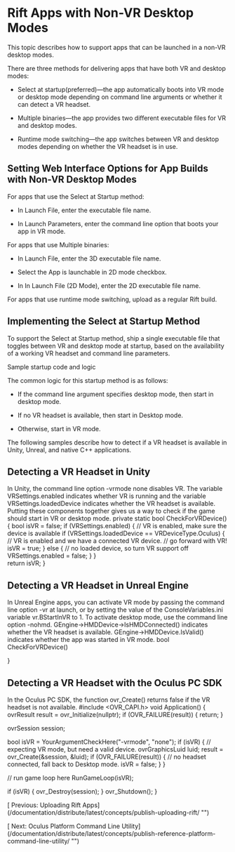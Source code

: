 
  
  
  
  
  
  
# Rift Apps with Non-VR Desktop Modes
  
   
This topic describes how to support apps that can be launched in a non-VR desktop modes.
   
There are three methods for delivering apps that have both VR and desktop modes:
   
   
- 
   Select at startup(preferred)—the app automatically boots into VR mode  or desktop mode depending on command line arguments or whether it can detect a VR  headset.
   
- 
   Multiple binaries—the app provides two different executable files for  VR and desktop modes.
   
- 
   Runtime mode switching—the app switches between VR and desktop modes  depending on whether the VR headset is in use.
   
   
   
## Setting Web Interface Options for App Builds with Non-VR Desktop Modes
   
For apps that use the Select at Startup method: 
   
   
- In Launch File, enter the executable file name.
   
- In Launch Parameters, enter the command line option that boots your app   in VR mode.
   
   
For apps that use Multiple binaries: 
   
   
- In Launch File, enter the 3D executable file name.
   
- Select the App is launchable in 2D mode checkbox.
   
- In In Launch File (2D Mode), enter the 2D executable file name.
   
   
For apps that use runtime mode switching, upload as a regular Rift build. 
   
   
   
## Implementing the Select at Startup Method
   
To support the Select at Startup method, ship a single executable file that toggles  between VR and desktop mode at startup, based on the availability of a working VR  headset and command line parameters.
   

   Sample startup code and logic
   
   
The common logic for this startup method is as follows:
   
   
- If the command line argument specifies desktop mode, then start in desktop   mode.
   
- If no VR headset is available, then start in Desktop mode.
   
- Otherwise, start in VR mode.
   
   
The following samples describe how to detect if a VR headset is available in Unity,  Unreal, and native C++ applications.
   
   
   
## Detecting a VR Headset in Unity
   
In Unity, the command line option -vrmode none disables VR. The  variable VRSettings.enabled indicates whether VR is running and the  variable VRSettings.loadedDevice indicates whether the VR headset  is available. Putting these components together gives us a way to check if the game  should start in VR or desktop mode.
   private static bool CheckForVRDevice()
{
 bool isVR = false;
 if (VRSettings.enabled)
 { 
 // VR is enabled, make sure the device is available
 if (VRSettings.loadedDevice == VRDeviceType.Oculus)
 {
  // VR is enabled and we have a connected VR device.
  // go forward with VR!
  isVR = true;
 }
 else
 {
  // no loaded device, so turn VR support off
  VRSettings.enabled = false;
 }
 }  
return isVR; 
}
   
   
   
## Detecting a VR Headset in Unreal Engine
   
In Unreal Engine apps, you can activate VR mode by passing the command line option   -vr at launch, or by setting the value of the  ConsoleVariables.ini variable vr.BStartInVR to 1. To activate  desktop mode, use the command line option -nohmd.   GEngine->HMDDevice->IsHMDConnected() indicates whether the VR  headset is available. GEngine->HMDDevice.IsValid() indicates  whether the app was started in VR mode.
   bool CheckForVRDevice()

}
   
   
   
## Detecting a VR Headset with the Oculus PC SDK
   
In the Oculus PC SDK, the function ovr_Create() returns   false if the VR headset is not available.
   #include <OVR_CAPI.h>
void Application()
{
 ovrResult result = ovr_Initialize(nullptr);
 if (OVR_FAILURE(result))
 {
 return;
 }

 ovrSession session;

 bool isVR = YourArgumentCheckHere("-vrmode", "none");
 if (isVR)
 {
 // expecting VR mode, but need a valid device.
 ovrGraphicsLuid luid;
 result = ovr_Create(&session, &luid);
 if (OVR_FAILURE(result))
 {
  // no headset connected, fall back to Desktop mode.
  isVR = false;
 }
 }

 // run game loop here
 RunGameLoop(isVR);

 if (isVR)
 {
 ovr_Destroy(session); 
 }
 ovr_Shutdown();
}
   
  
  
  
  
  
   
[
   Previous: Uploading Rift Apps]
(/documentation/distribute/latest/concepts/publish-uploading-rift/ "")
  
  
  
   
[
   Next: Oculus Platform Command Line Utility]
(/documentation/distribute/latest/concepts/publish-reference-platform-command-line-utility/ "")
  
  
  
  
  
  

